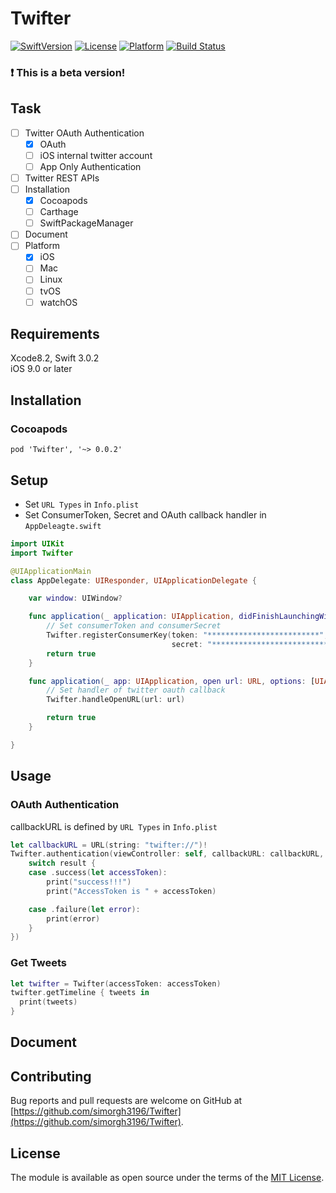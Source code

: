# Twifter

[![SwiftVersion](https://img.shields.io/badge/Swift-3.0.2-blue.svg?style=flat)](https://github.com/apple/swift)
[![License](https://img.shields.io/badge/license-MIT-blue.svg?style=flat)](https://github.com/apple/swift)
[![Platform](https://img.shields.io/badge/platform-iOS-green.svg?style=flat)](https://github.com/apple/swift)
[![Build Status](https://travis-ci.org/simorgh3196/Twifter.svg?branch=master)](https://travis-ci.org/simorgh3196/Twifter)

### :exclamation: This is a beta version!

## Task
- [ ] Twitter OAuth Authentication
  - [x] OAuth
  - [ ] iOS internal twitter account
  - [ ] App Only Authentication
- [ ] Twitter REST APIs
- [ ] Installation
  - [x] Cocoapods
  - [ ] Carthage
  - [ ] SwiftPackageManager
- [ ] Document
- [ ] Platform
  - [x] iOS
  - [ ] Mac
  - [ ] Linux
  - [ ] tvOS
  - [ ] watchOS

## Requirements
Xcode8.2, Swift 3.0.2  
iOS 9.0 or later

## Installation

### Cocoapods
```
pod 'Twifter', '~> 0.0.2' 
```

<!-- 
## Carthage
```
github 'simorgh3196/Twifter'
```
-->

## Setup
- Set `URL Types` in `Info.plist`
- Set ConsumerToken, Secret and OAuth callback handler in `AppDeleagte.swift`
```swift
import UIKit
import Twifter

@UIApplicationMain
class AppDelegate: UIResponder, UIApplicationDelegate {

    var window: UIWindow?

    func application(_ application: UIApplication, didFinishLaunchingWithOptions launchOptions: [UIApplicationLaunchOptionsKey: Any]?) -> Bool {
        // Set consumerToken and consumerSecret
        Twifter.registerConsumerKey(token: "*************************",
                                    secret: "**************************************************")
        return true
    }

    func application(_ app: UIApplication, open url: URL, options: [UIApplicationOpenURLOptionsKey : Any] = [:]) -> Bool {
        // Set handler of twitter oauth callback
        Twifter.handleOpenURL(url: url)

        return true
    }

}
```

## Usage

### OAuth Authentication
callbackURL is defined by `URL Types` in `Info.plist`
```swift
let callbackURL = URL(string: "twifter://")!
Twifter.authentication(viewController: self, callbackURL: callbackURL, handler: { result in
    switch result {
    case .success(let accessToken):
        print("success!!!")
        print("AccessToken is " + accessToken)

    case .failure(let error):
        print(error)
    }
})
```

### Get Tweets
```swift
let twifter = Twifter(accessToken: accessToken)
twifter.getTimeline { tweets in
  print(tweets)
}
```

## Document

## Contributing
Bug reports and pull requests are welcome on GitHub at [https://github.com/simorgh3196/Twifter](https://github.com/simorgh3196/Twifter).

## License
The module is available as open source under the terms of the [MIT License](http://opensource.org/licenses/MIT).

